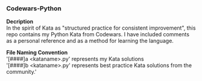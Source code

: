### Codewars-Python

**Decription**
<br>
In the spirit of Kata as "structured practice for consistent improvement", this repo contains my Python Kata from Codewars. I have included comments as a personal reference and as a method for learning the language.

**File Naming Convention**
<br>
'[####]a \<kataname\>.py' represents my Kata solutions
<br>
'[####]b \<kataname\>.py' represents best practice Kata solutions from the community.'
